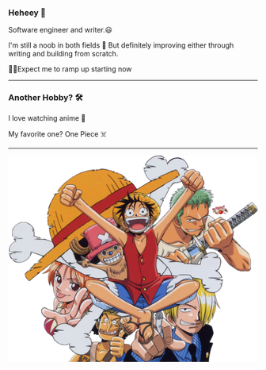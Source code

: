 ### Heheey 👋

Software engineer and writer.😃

I'm still a noob in both fields 🤡 But  definitely improving either through  writing and building from scratch.

🏋️‍♂️Expect  me to ramp up starting now

---

### Another Hobby? 🛠️

I love watching anime 🙈

My favorite one? One Piece ☠️

---

![One Piece](one-piece.png)
